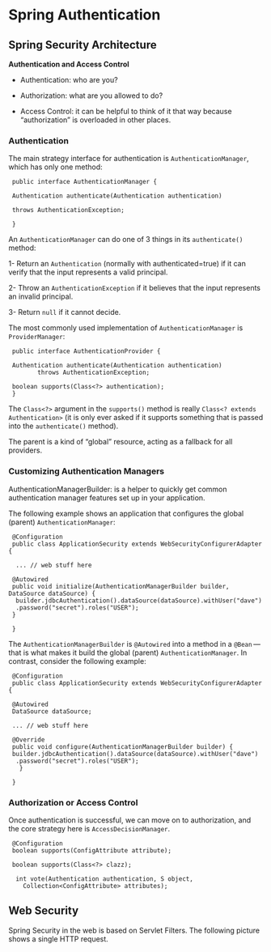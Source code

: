#  Spring Authentication

## Spring Security Architecture

**Authentication and Access Control**

*  Authentication: who are you?

* Authorization: what are you allowed to do?

* Access Control: it can be helpful to think of it that way because “authorization” is overloaded in other places. 

### Authentication

The main strategy interface for authentication is `AuthenticationManager`, which has only one method:


     public interface AuthenticationManager {

     Authentication authenticate(Authentication authentication)

     throws AuthenticationException;

     }
>

An `AuthenticationManager` can do one of 3 things in its `authenticate()` method:

1- Return an `Authentication` (normally with authenticated=true) if it can verify that the input represents a valid principal.

2- Throw an `AuthenticationException` if it believes that the input represents an invalid principal.

3- Return `null` if it cannot decide.

The most commonly used implementation of `AuthenticationManager` is `ProviderManager`: 

     public interface AuthenticationProvider {

	 Authentication authenticate(Authentication authentication)
			throws AuthenticationException;

	 boolean supports(Class<?> authentication);
     }
>

The `Class<?>` argument in the `supports()` method is really `Class<? extends Authentication>` (it is only ever asked if it supports something that is passed into the `authenticate()` method).

The parent is a kind of “global” resource, acting as a fallback for all providers.



### Customizing Authentication Managers

AuthenticationManagerBuilder: is a helper to quickly get common authentication manager features set up in your application. 

The following example shows an application that configures the global (parent) `AuthenticationManager`:

     @Configuration
     public class ApplicationSecurity extends WebSecurityConfigurerAdapter {

      ... // web stuff here

     @Autowired
     public void initialize(AuthenticationManagerBuilder builder, DataSource dataSource) {
      builder.jdbcAuthentication().dataSource(dataSource).withUser("dave")
      .password("secret").roles("USER");
     }

     }
>

The `AuthenticationManagerBuilder` is `@Autowired` into a method in a `@Bean` — that is what makes it build the global (parent) `AuthenticationManager`. In contrast, consider the following example:

     @Configuration
     public class ApplicationSecurity extends WebSecurityConfigurerAdapter {

     @Autowired
     DataSource dataSource;

     ... // web stuff here

     @Override
     public void configure(AuthenticationManagerBuilder builder) {
     builder.jdbcAuthentication().dataSource(dataSource).withUser("dave")
      .password("secret").roles("USER");
       }

     }

### Authorization or Access Control

Once authentication is successful, we can move on to authorization, and the core strategy here is `AccessDecisionManager`.

     @Configuration
     boolean supports(ConfigAttribute attribute);

     boolean supports(Class<?> clazz);

      int vote(Authentication authentication, S object,
        Collection<ConfigAttribute> attributes);

## Web Security    

Spring Security in the web is based on Servlet Filters. The following picture shows a single HTTP request.

